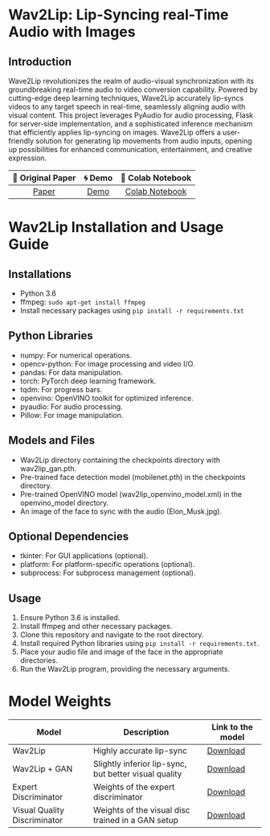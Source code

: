 # Wav2Lip: Lip-Syncing real-Time Audio with Images

## Introduction

Wave2Lip revolutionizes the realm of audio-visual synchronization with its groundbreaking real-time audio to video conversion capability. Powered by cutting-edge deep learning techniques, Wave2Lip accurately lip-syncs videos to any target speech in real-time, seamlessly aligning audio with visual content. This project leverages PyAudio for audio processing, Flask for server-side implementation, and a sophisticated inference mechanism that efficiently applies lip-syncing on images. Wave2Lip offers a user-friendly solution for generating lip movements from audio inputs, opening up possibilities for enhanced communication, entertainment, and creative expression.

| 📑 Original Paper | 🌀 Demo | 📔 Colab Notebook |
|:-----------------:|:------:|:-----------------:|
| [Paper](http://cdn.iiit.ac.in/cdn/cvit.iiit.ac.in/images/Projects/Speech-to-Lip/paper.pdf)        | [Demo](https://drive.google.com/file/d/1ACp7aDDOgchtABly4usLhmAAOGFpdq_c/view) | [Colab Notebook](https://colab.research.google.com/drive/15jHVLxYJvmptoYmlfpOGbNi0jSZ85hqq#scrollTo=sh72cJ0K-dfb) |

# Wav2Lip Installation and Usage Guide

## Installations
- Python 3.6
- ffmpeg: `sudo apt-get install ffmpeg`
- Install necessary packages using `pip install -r requirements.txt`

## Python Libraries
- numpy: For numerical operations.
- opencv-python: For image processing and video I/O.
- pandas: For data manipulation.
- torch: PyTorch deep learning framework.
- tqdm: For progress bars.
- openvino: OpenVINO toolkit for optimized inference.
- pyaudio: For audio processing.
- Pillow: For image manipulation.

## Models and Files
- Wav2Lip directory containing the checkpoints directory with wav2lip_gan.pth.
- Pre-trained face detection model (mobilenet.pth) in the checkpoints directory.
- Pre-trained OpenVINO model (wav2lip_openvino_model.xml) in the openvino_model directory.
- An image of the face to sync with the audio (Elon_Musk.jpg).

## Optional Dependencies
- tkinter: For GUI applications (optional).
- platform: For platform-specific operations (optional).
- subprocess: For subprocess management (optional).

## Usage
1. Ensure Python 3.6 is installed.
2. Install ffmpeg and other necessary packages.
3. Clone this repository and navigate to the root directory.
4. Install required Python libraries using `pip install -r requirements.txt`.
5. Place your audio file and image of the face in the appropriate directories.
6. Run the Wav2Lip program, providing the necessary arguments.

# Model Weights

| Model                     | Description                                                     | Link to the model                                        |
|---------------------------|-----------------------------------------------------------------|----------------------------------------------------------|
| Wav2Lip                   | Highly accurate lip-sync                                        | [Download](https://iiitaphyd-my.sharepoint.com/personal/radrabha_m_research_iiit_ac_in/_layouts/15/onedrive.aspx?ga=1&id=%2Fpersonal%2Fradrabha%5Fm%5Fresearch%5Fiiit%5Fac%5Fin%2FDocuments%2FWav2Lip%5FModels%2Fwav2lip%2Epth&parent=%2Fpersonal%2Fradrabha%5Fm%5Fresearch%5Fiiit%5Fac%5Fin%2FDocuments%2FWav2Lip%5FModels&p=14)                                         |
| Wav2Lip + GAN             | Slightly inferior lip-sync, but better visual quality           | [Download](https://iiitaphyd-my.sharepoint.com/personal/radrabha_m_research_iiit_ac_in/_layouts/15/onedrive.aspx?ga=1&id=%2Fpersonal%2Fradrabha%5Fm%5Fresearch%5Fiiit%5Fac%5Fin%2FDocuments%2FWav2Lip%5FModels%2Fwav2lip%5Fgan%2Epth&parent=%2Fpersonal%2Fradrabha%5Fm%5Fresearch%5Fiiit%5Fac%5Fin%2FDocuments%2FWav2Lip%5FModels&p=14)                                         |
| Expert Discriminator      | Weights of the expert discriminator                             | [Download](https://iiitaphyd-my.sharepoint.com/personal/radrabha_m_research_iiit_ac_in/_layouts/15/onedrive.aspx?ga=1&id=%2Fpersonal%2Fradrabha%5Fm%5Fresearch%5Fiiit%5Fac%5Fin%2FDocuments%2FWav2Lip%5FModels%2Flipsync%5Fexpert%2Epth&parent=%2Fpersonal%2Fradrabha%5Fm%5Fresearch%5Fiiit%5Fac%5Fin%2FDocuments%2FWav2Lip%5FModels&p=14)                                         |
| Visual Quality Discriminator | Weights of the visual disc trained in a GAN setup             | [Download](https://iiitaphyd-my.sharepoint.com/personal/radrabha_m_research_iiit_ac_in/_layouts/15/onedrive.aspx?id=%2Fpersonal%2Fradrabha%5Fm%5Fresearch%5Fiiit%5Fac%5Fin%2FDocuments%2FWav2Lip%5FModels%2Fvisual%5Fquality%5Fdisc%2Epth&parent=%2Fpersonal%2Fradrabha%5Fm%5Fresearch%5Fiiit%5Fac%5Fin%2FDocuments%2FWav2Lip%5FModels&ga=1)                                         |
